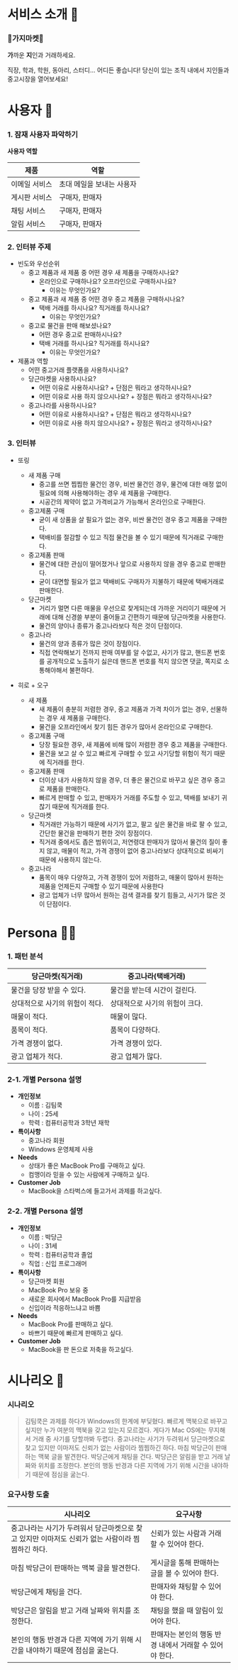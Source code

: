 # 서비스 소개 🐢

### 🍆가지마켓🍆

**가**까운 **지**인과 거래하세요.

직장, 학과, 학원, 동아리, 스터디... 어디든 좋습니다! 당신이 있는 조직 내에서 지인들과 중고시장을 열어보세요!



# 사용자 👤

### 1. 잠재 사용자 파악하기

**사용자 역할**

| 제품          | 역할                      |
| ------------- | ------------------------- |
| 이메일 서비스 | 초대 메일을 보내는 사용자 |
| 게시판 서비스 | 구매자, 판매자            |
| 채팅 서비스   | 구매자, 판매자            |
| 알림 서비스   | 구매자, 판매자            |

 
### 2. 인터뷰 주제

- 빈도와 우선순위
  - 중고 제품과 새 제품 중 어떤 경우 새 제품을 구매하시나요?
    - 온라인으로 구매하나요? 오프라인으로 구매하시나요?
      - 이유는 무엇인가요?
  - 중고 제품과 새 제품 중 어떤 경우 중고 제품을 구매하시나요?
    - 택배 거래를 하시나요? 직거래를 하시나요?
      - 이유는 무엇인가요?
  - 중고로 물건을 판매 해보셨나요?
    - 어떤 경우 중고로 판매하시나요?
    - 택배 거래를 하시나요? 직거래를 하시나요?
      - 이유는 무엇인가요?
- 제품과 역할
  - 어떤 중고거래 플랫폼을 사용하시나요?
  - 당근마켓을 사용하시나요?
    - 어떤 이유로 사용하시나요? + 단점은 뭐라고 생각하시나요?
    - 어떤 이유로 사용 하지 않으시나요? + 장점은 뭐라고 생각하시나요?
  - 중고나라를 사용하시나요?
    - 어떤 이유로 사용하시나요? + 단점은 뭐라고 생각하시나요?
    - 어떤 이유로 사용 하지 않으시나요? + 장점은 뭐라고 생각하시나요?



### 3. 인터뷰

- 또링
  - 새 제품 구매
    - 중고를 쓰면 찝찝한 물건인 경우, 비싼 물건인 경우, 물건에 대한 애정 없이 필요에 의해 사용해야하는 경우 새 제품을 구매한다.
    - 시공간의 제약이 없고 가격비교가 가능해서 온라인으로 구매한다.
  - 중고제품 구매
    - 굳이 새 상품을 살 필요가 없는 경우, 비싼 물건인 경우 중고 제품을 구매한다.
    - 택배비를 절감할 수 있고 직접 물건을 볼 수 있기 때문에 직거래로 구매한다.
  - 중고제품 판매
    - 물건에 대한 관심이 떨어졌거나 앞으로 사용하지 않을 경우 중고로 판매한다.
    - 굳이 대면할 필요가 없고 택배비도 구매자가 지불하기 때문에 택배거래로 판매한다.
  - 당근마켓
    - 거리가 멀면 다른 매물을 우선으로 찾게되는데 가까운 거리이기 때문에 거래에 대해 신경쓸 부분이 줄어들고 간편하기 때문에 당근마켓을 사용한다.
    - 물건의 양이나 종류가 중고나라보다 적은 것이 단점이다.
  - 중고나라
    - 물건의 양과 종류가 많은 것이 장점이다.
    - 직접 연락해보기 전까지 판매 여부를 알 수없고, 사기가 많고, 핸드폰 번호를 공개적으로 노출하기 싫은데 핸드폰 번호를 적지 않으면 댓글, 쪽지로 소통해야해서 불편하다.

- 히로 + 오구
  - 새 제품
    - 새 제품이 충분히 저렴한 경우, 중고 제품과 가격 차이가 없는 경우, 선물하는 경우 새 제품을 구매한다.
    - 물건을 오프라인에서 찾기 힘든 경우가 많아서 온라인으로 구매한다.
  - 중고제품 구매
    - 당장 필요한 경우, 새 제품에 비해 많이 저렴한 경우 중고 제품을 구매한다.
    - 물건을 보고 살 수 있고 빠르게 구매할 수 있고 사기당할 위험이 적기 때문에 직거래를 한다.
  - 중고제품 판매
    - 더이상 내가 사용하지 않을 경우, 더 좋은 물건으로 바꾸고 싶은 경우 중고로 제품을 판매한다.
    - 빠르게 판매할 수 있고, 판매자가 거래를 주도할 수 있고, 택배를 보내기 귀찮기 때문에 직거래를 한다.
  - 당근마켓
    - 직거래만 가능하기 때문에 사기가 없고, 팔고 싶은 물건을 바로 팔 수 있고, 간단한 물건을 판매하기 편한 것이 장점이다.
    - 직거래 중에서도 좁은 범위이고, 저연령대 판매자가 많아서 물건의 질이 좋지 않고, 매물이 적고, 가격 경쟁이 없어 중고나라보다 상대적으로 비싸기 때문에 사용하지 않는다.
  - 중고나라
    - 품목이 매우 다양하고, 가격 경쟁이 있어 저렴하고, 매물이 많아서 원하는 제품을 언제든지 구매할 수 있기 때문에 사용한다
    - 광고 업체가 너무 많아서 원하는 검색 결과를 찾기 힘들고, 사기가 많은 것이 단점이다.



# Persona 🦹🏼

### 1. 패턴 분석

| 당근마켓(직거래)                         | 중고나라(택배거래)                       |
| ------------------------------ | ------------------------------ |
| 물건을 당장 받을 수 있다.      | 물건을 받는데 시간이 걸린다.   |
| 상대적으로 사기의 위험이 적다. | 상대적으로 사기의 위험이 크다. |
| 매물이 적다.                   | 매물이 많다.                   |
| 품목이 적다.                   | 품목이 다양하다.               |
| 가격 경쟁이 없다.              | 가격 경쟁이 있다.              |
| 광고 업체가 적다.              | 광고 업체가 많다.              |



### 2-1. 개별 Persona 설명

- **개인정보**
  - 이름 : 김팀쿡
  - 나이 : 25세
  - 학력 : 컴퓨터공학과 3학년 재학
- **특이사항** 
  - 중고나라 회원
  - Windows 운영체제 사용
- **Needs**
  - 상태가 좋은 MacBook Pro를 구매하고 싶다.
  - 컴맹이라 믿을 수 있는 사람에게 구매하고 싶다.
- **Customer Job**
  - MacBook을 스타벅스에 들고가서 과제를 하고싶다.



### 2-2. 개별 Persona 설명

- **개인정보**
  - 이름 : 박당근
  - 나이 : 31세
  - 학력 : 컴퓨터공학과 졸업
  - 직업 : 신입 프로그래머
- **특이사항**
  - 당근마켓 회원
  - MacBook Pro 보유 중
  - 새로운 회사에서 MacBook Pro를 지급받음
  - 신입이라 적응하느냐고 바쁨
- **Needs**
  - MacBook Pro를 판매하고 싶다.
  - 바쁘기 때문에 빠르게 판매하고 싶다.
- **Customer Job**
  - MacBook을 판 돈으로 저축을 하고싶다.



# 시나리오 📜

### 시나리오

> 김팀쿡은 과제를 하다가 Windows의 한계에 부딪혔다. 빠르게 맥북으로 바꾸고 싶지만 누가 여분의 맥북을 갖고 있는지 모르겠다. 게다가 Mac OS에는 무지해서 거래 중 사기를 당할까봐 두렵다. 중고나라는 사기가 두려워서 당근마켓으로 찾고 있지만 이마저도 신뢰가 없는 사람이라 찜찜하긴 하다. 마침 박당근이 판매하는 맥북 글을 발견한다. 박당근에게 채팅을 건다. 박당근은 알림을 받고 거래 날짜와 위치를 조정한다. 본인의 행동 반경과 다른 지역에 가기 위해 시간을 내야하기 때문에 점심을 굶는다.



### 요구사항 도출

| 시나리오                                                     | 요구사항                                                |
| ------------------------------------------------------------ | ------------------------------------------------------- |
| 중고나라는 사기가 두려워서 당근마켓으로 찾고 있지만 이마저도 신뢰가 없는 사람이라 찜찜하긴 하다. | 신뢰가 있는 사람과 거래할 수 있어야 한다.               |
| 마침 박당근이 판매하는 맥북 글을 발견한다.                   | 게시글을 통해 판매하는 글을 볼 수 있어야 한다.          |
| 박당근에게 채팅을 건다.                                      | 판매자와 채팅할 수 있어야 한다.                         |
| 박당근은 알림을 받고 거래 날짜와 위치를 조정한다.            | 채팅을 했을 때 알림이 있어야 한다.                      |
| 본인의 행동 반경과 다른 지역에 가기 위해 시간을 내야하기 때문에 점심을 굶는다. | 판매자는 본인의 행동 반경 내에서 거래할 수 있어야 한다. |

